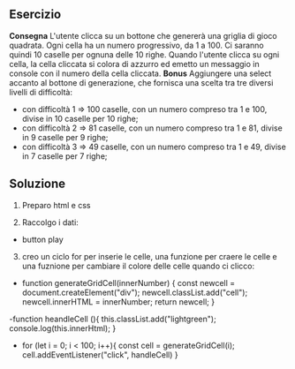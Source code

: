 ## Esercizio

**Consegna**
L'utente clicca su un bottone che genererà una griglia di gioco quadrata.
Ogni cella ha un numero progressivo, da 1 a 100.
Ci saranno quindi 10 caselle per ognuna delle 10 righe.
Quando l'utente clicca su ogni cella, la cella cliccata si colora di azzurro ed emetto un messaggio in console con il numero della cella cliccata.
**Bonus**
Aggiungere una select accanto al bottone di generazione, che fornisca una scelta tra tre diversi livelli di difficoltà:

- con difficoltà 1 => 100 caselle, con un numero compreso tra 1 e 100, divise in 10 caselle per 10 righe;
- con difficoltà 2 => 81 caselle, con un numero compreso tra 1 e 81, divise in 9 caselle per 9 righe;
- con difficoltà 3 => 49 caselle, con un numero compreso tra 1 e 49, divise in 7 caselle per 7 righe;

## Soluzione

1. Preparo html e css

2. Raccolgo i dati:

- button play

3. creo un ciclo for per inserie le celle, una funzione per craere le celle e una fuznione per cambiare il colore delle celle quando ci clicco:

- function generateGridCell(innerNumber) {
  const newcell = document.createElement("div");
  newcell.classList.add("cell");
  newcell.innerHTML = innerNumber;
  return newcell;
  }

-function heandleCell (){
this.classList.add("lightgreen");
console.log(this.innerHtml);
}

- for (let i = 0; i < 100; i++){
  const cell = generateGridCell(i);
  cell.addEventListener("click", handleCell)
  }

